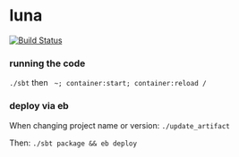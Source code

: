 # luna

[![Build Status](https://travis-ci.org/herenowcoder/luna.svg?branch=master)](https://travis-ci.org/herenowcoder/luna)

### running the code

`./sbt` then ` ~; container:start; container:reload /`

### deploy via eb

When changing project name or version: `./update_artifact`

Then: `./sbt package && eb deploy`
